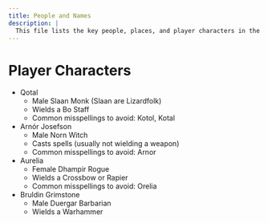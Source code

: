 ```yaml
---
title: People and Names
description: |
  This file lists the key people, places, and player characters in the campaign, including their ancestry, gender, common weapons, class, and common misspellings of their names. It serves as a roster for quick reference and helps ensure consistency in naming and characterization when processing audio transcripts.
---
```


# Player Characters

* Qotal
    * Male Slaan Monk (Slaan are Lizardfolk)
    * Wields a Bo Staff
    * Common misspellings to avoid: Kotol, Kotal
* Arnór Josefson
    * Male Norn Witch
    * Casts spells (usually not wielding a weapon)
    * Common misspellings to avoid: Arnor
* Aurelia
    * Female Dhampir Rogue
    * Wields a Crossbow or Rapier
    * Common misspellings to avoid: Orelia
* Bruldin Grimstone
    * Male Duergar Barbarian
    * Wields a Warhammer

    

